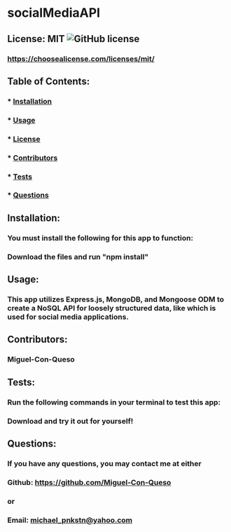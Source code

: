 # socialMediaAPI

## License: MIT ![GitHub license](https://img.shields.io/github/license/Naereen/StrapDown.js.svg)

### https://choosealicense.com/licenses/mit/

## Table of Contents:

### \* [Installation](#installation)

### \* [Usage](#usage)

### \* [License](#license)

### \* [Contributors](#contributors)

### \* [Tests](#tests)

### \* [Questions](#questions)

## Installation:

### You must install the following for this app to function:

### Download the files and run "npm install"

## Usage:

### This app utilizes Express.js, MongoDB, and Mongoose ODM to create a NoSQL API for loosely structured data, like which is used for social media applications.

## Contributors:

### Miguel-Con-Queso

## Tests:

### Run the following commands in your terminal to test this app:

### Download and try it out for yourself!

## Questions:

### If you have any questions, you may contact me at either

### Github: https://github.com/Miguel-Con-Queso

### or

### Email: michael_pnkstn@yahoo.com

